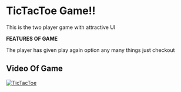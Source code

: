 # TicTacToe Game!!

This is the two player game with attractive UI 

**FEATURES OF GAME**

The player has given play again option any many things just checkout


## Video Of Game


[![TicTacToe](https://img.youtube.com/vi/ylVJkkUos6Q/.png)](https://www.youtube.com/watch?v=ylVJkkUos6Q)
